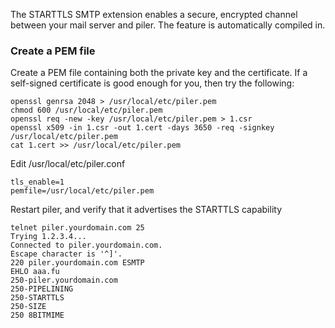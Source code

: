 The STARTTLS SMTP extension enables a secure, encrypted channel between your mail server and piler. The feature is automatically compiled in.

### Create a PEM file

Create a PEM file containing both the private key and the certificate. If a self-signed certificate is good enough for you, then try the following:

```
openssl genrsa 2048 > /usr/local/etc/piler.pem
chmod 600 /usr/local/etc/piler.pem
openssl req -new -key /usr/local/etc/piler.pem > 1.csr
openssl x509 -in 1.csr -out 1.cert -days 3650 -req -signkey /usr/local/etc/piler.pem
cat 1.cert >> /usr/local/etc/piler.pem
```

Edit /usr/local/etc/piler.conf

```
tls_enable=1
pemfile=/usr/local/etc/piler.pem
```

Restart piler, and verify that it advertises the STARTTLS capability

```
telnet piler.yourdomain.com 25
Trying 1.2.3.4...
Connected to piler.yourdomain.com.
Escape character is '^]'.
220 piler.yourdomain.com ESMTP
EHLO aaa.fu
250-piler.yourdomain.com
250-PIPELINING
250-STARTTLS
250-SIZE
250 8BITMIME
```

